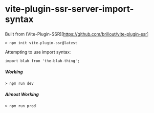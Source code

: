 # vite-plugin-ssr-server-import-syntax

###

Built from (Vite-Plugin-SSR)[https://github.com/brillout/vite-plugin-ssr]
```
> npm init vite-plugin-ssr@latest
```

Attempting to use import syntax:
```
import blah from 'the-blah-thing';
```

##### Working
```
> npm run dev
```

##### Almost Working
```
> npm run prod
```
